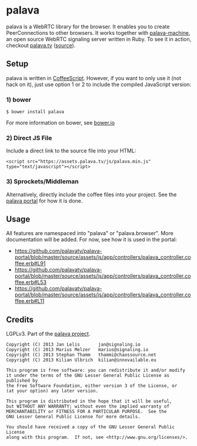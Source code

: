 # palava

palava is a WebRTC library for the browser. It enables you to create PeerConnections to other browsers. It works together with [palava-machine](https://github.com/palavatv/palava-machine), an open source WebRTC signaling server written in Ruby. To see it in action, checkout [palava.tv](https://palava.tv) ([source](https://github.com/palavatv/palava-portal)).

## Setup

palava is written in [CoffeeScript](http://coffeescript.org/). However, if you want to only use it (not hack on it), just use option 1 or 2 to include the compiled JavaScript version:

### 1) bower

    $ bower install palava

For more information on bower, see [bower.io](http://bower.io/)

### 2) Direct JS File

Include a direct link to the source file into your HTML:

    <script src="https://assets.palava.tv/js/palava.min.js" type="text/javascript"></script>

### 3) Sprockets/Middleman

Alternatively, directly include the coffee files into your project. See the [palava portal](https://github.com/palavatv/palava-portal) for how it is done.


## Usage

All features are namespaced into "palava" or "palava.browser". More documentation will be added. For now, see how it is used in the portal:

- https://github.com/palavatv/palava-portal/blob/master/source/assets/js/app/controllers/palava_controller.coffee.erb#L91
- https://github.com/palavatv/palava-portal/blob/master/source/assets/js/app/controllers/palava_controller.coffee.erb#L53
- https://github.com/palavatv/palava-portal/blob/master/source/assets/js/app/controllers/palava_controller.coffee.erb#L11


## Credits

LGPLv3. Part of the [palava project](https://palava.tv).

    Copyright (C) 2013 Jan Lelis       jan@signaling.io
    Copyright (C) 2013 Marius Melzer   marius@signaling.io
    Copyright (C) 2013 Stephan Thamm   thammi@chaossource.net
    Copyright (C) 2013 Kilian Ulbrich  kilian@innovailable.eu

    This program is free software: you can redistribute it and/or modify
    it under the terms of the GNU Lesser General Public License as published by
    the Free Software Foundation, either version 3 of the License, or
    (at your option) any later version.

    This program is distributed in the hope that it will be useful,
    but WITHOUT ANY WARRANTY; without even the implied warranty of
    MERCHANTABILITY or FITNESS FOR A PARTICULAR PURPOSE.  See the
    GNU Lesser General Public License for more details.

    You should have received a copy of the GNU Lesser General Public License
    along with this program.  If not, see <http://www.gnu.org/licenses/>.
